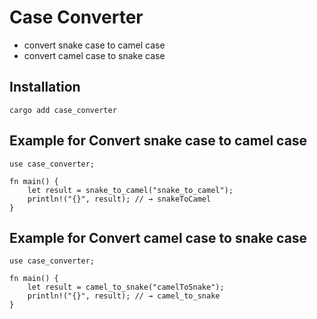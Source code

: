 # Case Converter

* convert snake case to camel case
* convert camel case to snake case

## Installation

```
cargo add case_converter
```

## Example for Convert snake case to camel case
```
use case_converter;

fn main() {
    let result = snake_to_camel("snake_to_camel");
    println!("{}", result); // → snakeToCamel
}
```

## Example for Convert camel case to snake case
```
use case_converter;

fn main() {
    let result = camel_to_snake("camelToSnake");
    println!("{}", result); // → camel_to_snake
}
```